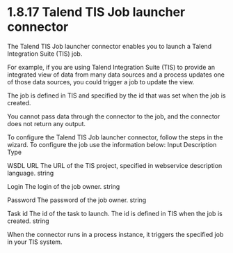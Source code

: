 # 1.8.17 Talend TIS Job launcher connector

The Talend TIS Job launcher connector enables you to launch a Talend Integration Suite (TIS) job.

For example, if you are using Talend Integration Suite (TIS) to provide an integrated view of data from many data sources and a process updates one of those data sources, 
you could trigger a job to update the view.

The job is defined in TIS and specified by the id that was set when the job is created.

You cannot pass data through the connector to the job, and the connector does not return any output.

To configure the Talend TIS Job launcher connector, follow the steps in the wizard. To configure the job use the information below:
Input
Description
Type

WSDL URL
The URL of the TIS project, specified in webservice description language.
string

Login
The login of the job owner.
string

Password
The password of the job owner.
string

Task id
The id of the task to launch. The id is defined in TIS when the job is created.
string

  
When the connector runs in a process instance, it triggers the specified job in your TIS system.